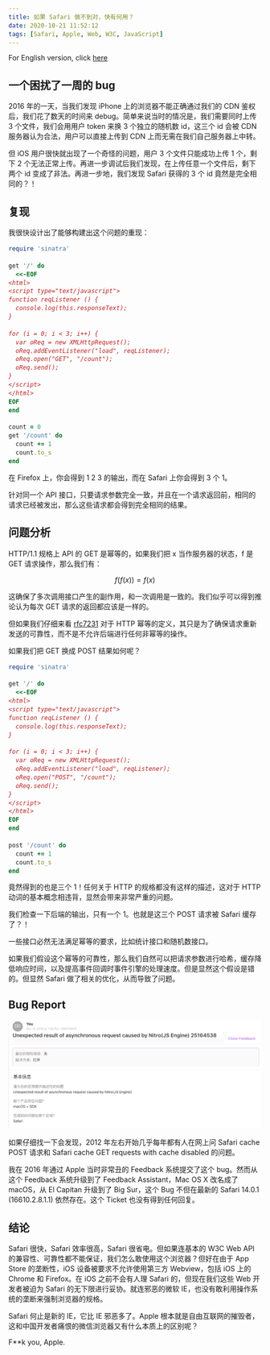```yaml
---
title: 如果 Safari 做不到对，快有何用？
date: 2020-10-21 11:52:12
tags: [Safari, Apple, Web, W3C, JavaScript]
---
```


For English version, click [here](/2020/10/21/safari-is-fast-but-so-what-english/)

## 一个困扰了一周的 bug

2016 年的一天，当我们发现 iPhone 上的浏览器不能正确通过我们的 CDN 鉴权后，我们花了数天的时间来 debug。简单来说当时的情况是，我们需要同时上传 3 个文件，我们会用用户 token 来换 3 个独立的随机数 id，这三个 id 会被 CDN 服务器认为合法，用户可以直接上传到 CDN 上而无需在我们自己服务器上中转。

但 iOS 用户很快就出现了一个奇怪的问题，用户 3 个文件只能成功上传 1 个，剩下 2 个无法正常上传。再进一步调试后我们发现，在上传任意一个文件后，剩下两个 id 变成了非法。再进一步地，我们发现 Safari 获得的 3 个 id 竟然是完全相同的？！

## 复现

我很快设计出了能够构建出这个问题的重现：

```ruby
require 'sinatra'

get '/' do
  <<-EOF
<html>
<script type="text/javascript">
function reqListener () {
  console.log(this.responseText);
}

for (i = 0; i < 3; i++) {
  var oReq = new XMLHttpRequest();
  oReq.addEventListener("load", reqListener);
  oReq.open("GET", "/count");
  oReq.send();
}
</script>
</html>
EOF
end

count = 0
get '/count' do
  count += 1
  count.to_s
end

```

在 Firefox 上，你会得到 1 2 3 的输出，而在 Safari 上你会得到 3 个 1。

针对同一个 API 接口，只要请求参数完全一致，并且在一个请求返回前，相同的请求已经被发出，那么这些请求都会得到完全相同的结果。

## 问题分析

HTTP/1.1 规格上 API 的 GET 是幂等的，如果我们把 x 当作服务器的状态，f 是 GET 请求操作，那么我们有：

$$
f(f(x)) = f(x)
$$

这确保了多次调用接口产生的副作用，和一次调用是一致的。我们似乎可以得到推论认为每次 GET 请求的返回都应该是一样的。

但如果我们仔细来看 [rfc7231](https://tools.ietf.org/html/rfc7231#section-4.2.2) 对于 HTTP 幂等的定义，其只是为了确保请求重新发送的可靠性，而不是不允许后端进行任何非幂等的操作。

如果我们把 GET 换成 POST 结果如何呢？

```ruby
require 'sinatra'

get '/' do
  <<-EOF
<html>
<script type="text/javascript">
function reqListener () {
  console.log(this.responseText);
}

for (i = 0; i < 3; i++) {
  var oReq = new XMLHttpRequest();
  oReq.addEventListener("load", reqListener);
  oReq.open("POST", "/count");
  oReq.send();
}
</script>
</html>
EOF
end

post '/count' do
  count += 1
  count.to_s
end
```

竟然得到的也是三个 1！任何关于 HTTP 的规格都没有这样的描述，这对于 HTTP 动词的基本概念相违背，显然会带来非常严重的问题。

我们检查一下后端的输出，只有一个 1。也就是这三个 POST 请求被 Safari 缓存了？！

一些接口必然无法满足幂等的要求，比如统计接口和随机数接口。

如果我们假设这个幂等的可靠性，那么我们自然可以把请求参数进行哈希，缓存降低响应时间，以及提高事件回调时事件引擎的处理速度。但是显然这个假设是错的。但显然 Safari 做了相关的优化，从而导致了问题。

## Bug Report

![Screenshot](/static/safari-js-bug.png)

如果仔细找一下会发现，2012 年左右开始几乎每年都有人在网上问 Safari cache POST 请求和 Safari cache GET requests with cache disabled 的问题。

我在 2016 年通过 Apple 当时非常丑的 Feedback 系统提交了这个 bug。然而从这个 Feedback 系统升级到了 Feedback Assistant，Mac OS X 改名成了 macOS，从 El Capitan 升级到了 Big Sur，这个 Bug 不但在最新的 Safari 14.0.1 (16610.2.8.1.1) 依然存在。这个 Ticket 也没有得到任何回复。

## 结论

Safari 很快，Safari 效率很高，Safari 很省电。但如果连基本的 W3C Web API 的兼容性、可靠性都不能保证，我们怎么敢使用这个浏览器？但好在由于 App Store 的垄断性，iOS 设备被要求不允许使用第三方 Webview，包括 iOS 上的 Chrome 和 Firefox。在 iOS 之前不会有人理 Safari 的，但现在我们这些 Web 开发者被迫为 Safari 的无下限进行妥协。就连邪恶的微软 IE，也没有敢利用操作系统的垄断来强制浏览器的规格。

Safari 何止是新的 IE，它比 IE 邪恶多了。Apple 根本就是自由互联网的摧毁者，这和中国开发者痛恨的微信浏览器又有什么本质上的区别呢？

F**k you, Apple.

